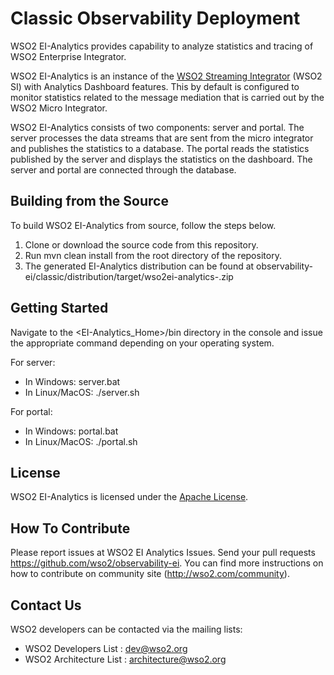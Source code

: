# Classic Observability Deployment

WSO2 EI-Analytics provides capability to analyze statistics and tracing of WSO2 Enterprise Integrator.

WSO2 EI-Analytics is an instance of the [WSO2 Streaming Integrator](https://wso2.com/integration/streaming-integrator/) (WSO2 SI) 
with Analytics Dashboard features. This by default is configured to monitor statistics related to the message mediation that is carried out by the 
WSO2 Micro Integrator.

WSO2 EI-Analytics consists of two components: server and portal. 
The server processes the data streams that are sent from the micro integrator and publishes the statistics to a database. 
The portal reads the statistics published by the server and displays the statistics on the dashboard. The server and portal are connected through the database. 

## Building from the Source
To build WSO2 EI-Analytics from source, follow the steps below.

1. Clone or download the source code from this repository.
2. Run mvn clean install from the root directory of the repository.
3. The generated EI-Analytics distribution can be found at observability-ei/classic/distribution/target/wso2ei-analytics-<version>.zip

## Getting Started

Navigate to the <EI-Analytics_Home>/bin directory in the console and issue the appropriate command depending on your operating system.

For server: 
- In Windows: server.bat
- In Linux/MacOS: ./server.sh

For portal:
- In Windows: portal.bat
- In Linux/MacOS: ./portal.sh


## License
WSO2 EI-Analytics is licensed under the [Apache License](http://www.apache.org/licenses/LICENSE-2.0).

## How To Contribute
Please report issues at WSO2 EI Analytics Issues.
Send your pull requests https://github.com/wso2/observability-ei.
You can find more instructions on how to contribute on community site (http://wso2.com/community).

## Contact Us

WSO2 developers can be contacted via the mailing lists:

* WSO2 Developers List : dev@wso2.org
* WSO2 Architecture List : architecture@wso2.org
